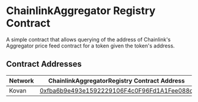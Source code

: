 # ChainlinkAggregator Registry Contract

A simple contract that allows querying of the address of Chainlink's Aggregator price feed contract for a token given the token's address.

## Contract Addresses

| Network | ChainlinkAggregatorRegistry Contract Address                                                                                |
| ------- | --------------------------------------------------------------------------------------------------------------------------- |
| Kovan   | [0xfba6b9e493e1592229106F4c0F96Fd1A1Fee088d](https://kovan.etherscan.io/address/0xfba6b9e493e1592229106F4c0F96Fd1A1Fee088d) |
